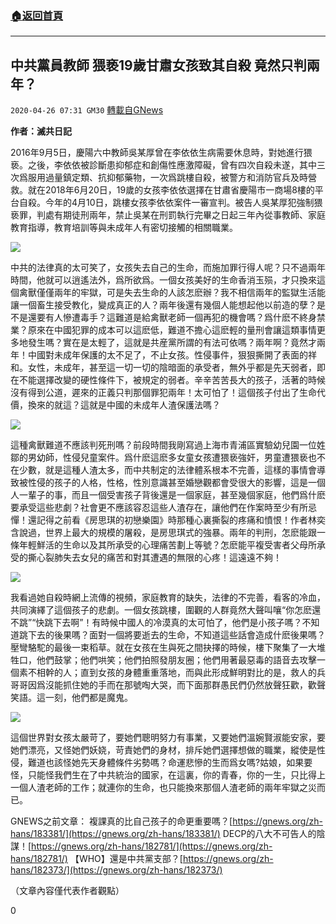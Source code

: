 ###  [:house:返回首頁](https://github.com/ourhimalayas/txt)
---

## 中共黨員教師 猥亵19歲甘肅女孩致其自殺 竟然只判兩年？
`2020-04-26 07:31 GM30` [轉載自GNews](https://gnews.org/zh-hant/185072/)

**作者：滅共日記**

2016年9月5日，慶陽六中教師吳某厚曾在李依依生病需要休息時，對她進行猥亵。之後，李依依被診斷患抑郁症和創傷性應激障礙，曾有四次自殺未遂，其中三次爲服用過量鎮定類、抗抑郁藥物，一次爲跳樓自殺，被警方和消防官兵及時營救。就在2018年6月20日，19歲的女孩李依依選擇在甘肅省慶陽市一商場8樓的平台自殺。今年的4月10日，跳樓女孩李依依案件一審宣判。被告人吳某厚犯強制猥亵罪，判處有期徒刑兩年，禁止吳某在刑罰執行完畢之日起三年內從事教師、家庭教育指導，教育培訓等與未成年人有密切接觸的相關職業。

![](https://s3.amazonaws.com/gnews-media-offload/wp-content/uploads/2020/04/26072726/1-233.jpg)

中共的法律真的太可笑了，女孩失去自己的生命，而施加罪行得人呢？只不過兩年時間，他就可以逍遙法外，爲所欲爲。一個女孩美好的生命香消玉殒，才只換來這個禽獸僅僅兩年的牢獄，可是失去生命的人該怎麽辦？我不相信兩年的監獄生活能讓一個畜生接受教化，變成真正的人？兩年後還有幾個人能想起他以前造的孽？是不是還要有人慘遭毒手？這難道是給禽獸老師一個再犯的機會嗎？爲什麽不終身禁業？原來在中國犯罪的成本可以這麽低，難道不擔心這麽輕的量刑會讓這類事情更多地發生嗎？實在是太輕了，這就是共産黨所謂的有法可依嗎？兩年啊？竟然才兩年！中國對未成年保護的太不足了，不止女孩。性侵事件，狠狠撕開了表面的祥和。女性，未成年，甚至這一切一切的陰暗面的承受者，無外乎都是先天弱者，即在不能選擇改變的硬性條件下，被規定的弱者。辛辛苦苦長大的孩子，活著的時候沒有得到公道，遲來的正義只判那個罪犯兩年！太可怕了！這個孩子付出了生命代價，換來的就這？這就是中國的未成年人渣保護法嗎？

![](https://s3.amazonaws.com/gnews-media-offload/wp-content/uploads/2020/04/26072820/2-97.png)

這種禽獸難道不應該判死刑嗎？前段時間我剛寫過上海市青浦區實驗幼兒園一位姓鄒的男幼師，性侵兒童案件。爲什麽這麽多女童女孩遭猥亵強奸，男童遭猥亵也不在少數，就是這種人渣太多，而中共制定的法律體系根本不完善，這樣的事情會導致被性侵的孩子的人格，性格，性別意識甚至婚戀觀都會受很大的影響，這是一個人一輩子的事，而且一個受害孩子背後還是一個家庭，甚至幾個家庭，他們爲什麽要承受這些悲劇？社會更不應該容忍這些人渣存在，讓他們在作案時至少有所忌憚！還記得之前看《房思琪的初戀樂園》時那種心裏撕裂的疼痛和憤恨！作者林奕含說過，世界上最大的規模的屠殺，是房思琪式的強暴。兩年的判刑，怎麽能跟一條年輕鮮活的生命以及其所承受的心理痛苦劃上等號？怎麽能平複受害者父母所承受的撕心裂肺失去女兒的痛苦和對其遭遇的無限的心疼！這遠遠不夠！

![](https://s3.amazonaws.com/gnews-media-offload/wp-content/uploads/2020/04/26072854/3-145.jpg)

我看過她自殺時網上流傳的視頻，家庭教育的缺失，法律的不完善，看客的冷血，共同演繹了這個孩子的悲劇。一個女孩跳樓，圍觀的人群竟然大聲叫嚷“你怎麽還不跳”“快跳下去啊”！有時候中國人的冷漠真的太可怕了，他們是小孩子嗎？不知道跳下去的後果嗎？面對一個將要逝去的生命，不知道這些話會造成什麽後果嗎？壓彎駱駝的最後一束稻草。就在女孩在生與死之間抉擇的時候，樓下聚集了一大堆牲口，他們鼓掌；他們哄笑；他們拍照發朋友圈；他們用著最惡毒的語音去攻擊一個素不相幹的人；直到女孩的身體重重落地，而與此形成鮮明對比的是，救人的兵哥哥因爲沒能抓住她的手而在那號啕大哭，而下面那群愚民們仍然放聲狂歡，歡聲笑語。這一刻，他們都是魔鬼。

![](https://s3.amazonaws.com/gnews-media-offload/wp-content/uploads/2020/04/26072920/4-103.jpg)

這個世界對女孩太嚴苛了，要她們聰明努力有事業，又要她們溫婉賢淑能安家，要她們漂亮，又怪她們妖娆，苛責她們的身材，排斥她們選擇想做的職業，縱使是性侵，難道也該怪她先天身體條件劣勢嗎？命運悲慘的生而爲女嗎?姑娘，如果要怪，只能怪我們生在了中共統治的國家，在這裏，你的青春，你的一生，只比得上一個人渣老師的工作；就連你的生命，也只能換來那個人渣老師的兩年牢獄之災而已。

GNEWS之前文章：
複課真的比自己孩子的命更重要嗎？[https://gnews.org/zh-hans/183381/](https://gnews.org/zh-hans/183381/)
DECP的八大不可告人的陰謀！[https://gnews.org/zh-hans/182781/](https://gnews.org/zh-hans/182781/)
【WHO】還是中共黨支部？[https://gnews.org/zh-hans/182373/](https://gnews.org/zh-hans/182373/)

（文章內容僅代表作者觀點）

0
